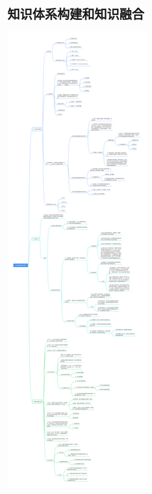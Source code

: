# 知识体系构建和知识融合
![](https://github.com/wangxb96/LearningNotes/blob/main/KnowledgeGraph/%5B03%5D%E7%9F%A5%E8%AF%86%E4%BD%93%E7%B3%BB%E6%9E%84%E5%BB%BA%E5%92%8C%E7%9F%A5%E8%AF%86%E8%9E%8D%E5%90%88.png)